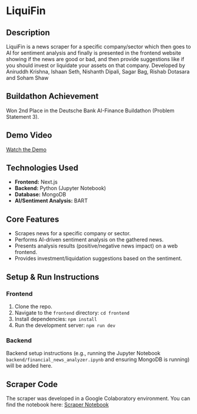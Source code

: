 # LiquiFin

## Description
LiquiFin is a news scraper for a specific company/sector which then goes to AI for sentiment analysis and finally is presented in the frontend website showing if the news are good or bad, and then provide suggestions like if you should invest or liquidate your assets on that company. Developed by Aniruddh Krishna, Ishaan Seth, Nishanth Dipali, Sagar Bag, Rishab Dotasara and Soham Shaw

## Buildathon Achievement
Won 2nd Place in the Deutsche Bank AI-Finance Buildathon (Problem Statement 3).

## Demo Video
[Watch the Demo](https://drive.google.com/file/d/10OWAJnRGKeUWSPYBDBuJBsWaH7j7ryC6/view?usp=sharing)

## Technologies Used
- **Frontend:** Next.js
- **Backend:** Python (Jupyter Notebook)
- **Database:** MongoDB
- **AI/Sentiment Analysis:** BART

## Core Features
- Scrapes news for a specific company or sector.
- Performs AI-driven sentiment analysis on the gathered news.
- Presents analysis results (positive/negative news impact) on a web frontend.
- Provides investment/liquidation suggestions based on the sentiment.

## Setup & Run Instructions

### Frontend
1. Clone the repo.
2. Navigate to the `frontend` directory: `cd frontend`
3. Install dependencies: `npm install`
4. Run the development server: `npm run dev`

### Backend
Backend setup instructions (e.g., running the Jupyter Notebook `backend/financial_news_analyzer.ipynb` and ensuring MongoDB is running) will be added here.

## Scraper Code
The scraper was developed in a Google Colaboratory environment. You can find the notebook here:
[Scraper Notebook](https://colab.research.google.com/drive/1AW_CTyVEpZBzvzFLsHNblSOQydm1eIOF?usp=sharing)
